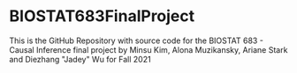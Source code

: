 # BIOSTAT683FinalProject

This is the GitHub Repository with source code for the BIOSTAT 683 - Causal Inference final project by Minsu Kim, Alona Muzikansky, Ariane Stark and Diezhang "Jadey" Wu for Fall 2021
